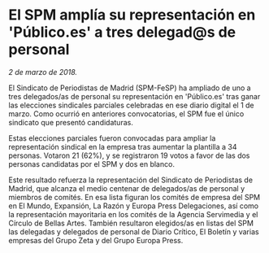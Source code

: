 # El SPM amplía su representación en 'Público.es' a tres delegad@s de personal

*2 de marzo de 2018.*

El Sindicato de Periodistas de Madrid (SPM-FeSP) ha ampliado de uno a tres delegados/as de personal su representación en 'Público.es' tras ganar las elecciones sindicales parciales celebradas en ese diario digital el 1 de marzo. Como ocurrió en anteriores convocatorias, el SPM fue el único sindicato que presentó candidaturas.

Estas elecciones parciales fueron convocadas para ampliar la representación sindical en la empresa tras aumentar la plantilla a 34 personas. Votaron 21 (62%), y se registraron 19 votos a favor de las dos personas candidatas por el SPM y dos en blanco.

Este resultado refuerza la representación del Sindicato de Periodistas de Madrid, que alcanza el medio centenar de delegados/as de personal y miembros de comités. En esa lista figuran los comités de empresa del SPM en El Mundo, Expansión, La Razón y Europa Press Delegaciones, así como la representación mayoritaria en los comités de la Agencia Servimedia y el Círculo de Bellas Artes. También resultaron elegidos/as en listas del SPM las delegadas y delegados de personal de Diario Crítico, El Boletín y varias empresas del Grupo Zeta y del Grupo Europa Press.
